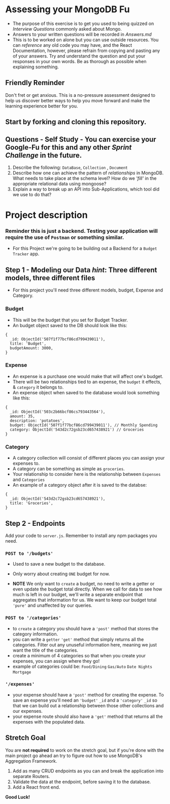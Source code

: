 # Assessing your MongoDB Fu

- The purpose of this exercise is to get you used to being quizzed on _Interview
  Questions_ commonly asked about Mongo.
- Answers to your written questions will be recorded in _Answers.md_
- This is to be worked on alone but you can use outside resources. You can
  _reference_ any old code you may have, and the React Documentation, however,
  please refrain from copying and pasting any of your answers. Try and
  understand the question and put your responses in your own words. Be as
  thorough as possible when explaining something.

## Friendly Reminder

Don't fret or get anxious. This is a no-pressure assessment designed to help us discover better ways to help you move forward and make the learning experience better for you.

## Start by forking and cloning this repository.

## Questions - Self Study - You can exercise your Google-Fu for this and any other _Sprint Challenge_ in the future.

1.  Describe the following: `DataBase`, `Collection` , `Document`
1.  Describe how one can achieve the pattern of _relationships_ in MongoDB. What
    needs to take place at the schema level? How do we _'fill'_ in the
    appropriate relational data using mongoose?
1.  Explain a way to break up an API into Sub-Applications, which tool did we use to do that?

# Project description

### Reminder this is just a backend. Testing your application will require the use of `Postman` or something similar.

- For this Project we're going to be building out a Backend for a `Budget Tracker` app.

## Step 1 - Modeling our Data _hint_: **Three different models, three different files**

- For this project you'll need three different models, budget, Expense and
  Category.

### **Budget**

- This will be the budget that you set for Budget Tracker.
- An budget object saved to the DB should look like this:

```
{
  _id: ObjectId('507f1f77bcf86cd799439011'),
  title: 'Budget',
  budgetAmount: 3000,
}
```

### **Expense**

- An expense is a purchase one would make that will affect one's budget.
- There will be two relationships tied to an expense, the `budget` it effects, &
  `category` it belongs to.
- An expense object when saved to the database would look something like this:

```
{
  _id: ObjectId('503c2b66bcf86cs793443564'),
  amount: 35,
  description: 'potatoes',
  budget: ObjectId('507f1f77bcf86cd799439011'), // Monthly Spending
  category: ObjectId('543d2c72gsb23cd657438921') // Groceries
}
```

### **Category**

- A category collection will consist of different places you can assign your
  expenses to.
- A category can be something as simple as `groceries`.
- Your relationship to consider here is the relationship between `Expenses` and
  `Categories`
- An example of a category object after it is saved to the databse:

```
{
  _id: ObjectId('543d2c72gsb23cd657438921'),
  title: 'Groceries',
}
```

## Step 2 - Endpoints

Add your code to `server.js`. Remember to install any npm packages you need.

### `POST to '/budgets'`

- Used to save a new budget to the database.
- Only worry about creating `ONE` budget for now.

- **NOTE** We only want to `create` a budget, no need to write a getter or even
  update the budget total directly. When we call for data to see how much is
  left in our budget, we'll write a separate endpoint that aggregates that
  information for us. We want to keep our budget total `'pure'` and unaffected
  by our queries.

### `POST to '/categories'`

- to `create` a category you should have a `'post'` method that stores the
  category information.
- you can write a `getter` `'get'` method that simply returns all the
  categories. Filter out any unuseful information here, meaning we just want
  the title of the categories.
- create a minimum of 4 categories so that when you create your expenses, you
  can assign where they go!
- example of categories could be: `Food/Dining` `Gas/Auto` `Date Nights`
  `Mortgage`

### `'/expenses'`

- your expense should have a `'post'` method for creating the expense. To save
  an expense you'll need an `'budget'` `_id` and a `'category'` `_id` so that we
  can build out a relationship between those other collections and our expenses.
- your expense route should also have a `'get'` method that returns all the
  expenses with the populated data.

## Stretch Goal

You are **not required** to work on the stretch goal, but if you're done with the main project go ahead an try to figure out how to use MongoDB's Aggregation Framework.

1.  Add as many CRUD endpoints as you can and break the application into separate Routers.
1.  Validate the data at the endpoint, before saving it to the database.
1.  Add a React front end.

**Good Luck!**
